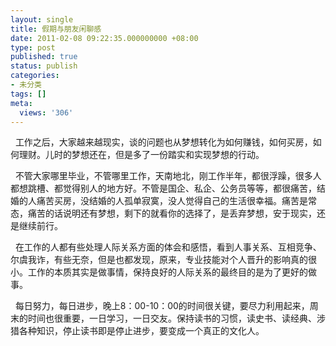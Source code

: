 ```yaml
---
layout: single
title: 假期与朋友闲聊感
date: 2011-02-08 09:22:35.000000000 +08:00
type: post
published: true
status: publish
categories:
- 未分类
tags: []
meta:
  views: '306'
---
```

<p>&#160; 工作之后，大家越来越现实，谈的问题也从梦想转化为如何赚钱，如何买房，如何理财。儿时的梦想还在，但是多了一份踏实和实现梦想的行动。</p>
<p>&#160; 不管大家哪里毕业，不管哪里工作，天南地北，刚工作半年，都很浮躁，很多人都想跳槽、都觉得别人的地方好。不管是国企、私企、公务员等等，都很痛苦，结婚的人痛苦买房，没结婚的人孤单寂寞，没人觉得自己的生活很幸福。痛苦是常态，痛苦的话说明还有梦想，剩下的就看你的选择了，是丢弃梦想，安于现实，还是继续前行。</p>
<p>&#160; 在工作的人都有些处理人际关系方面的体会和感悟，看到人事关系、互相竞争、尔虞我诈，有些无奈，但是也都发现，原来，专业技能对个人晋升的影响真的很小。工作的本质其实是做事情，保持良好的人际关系的最终目的是为了更好的做事。</p>
<p>&#160; 每日努力，每日进步，晚上8：00-10：00的时间很关键，要尽力利用起来，周末的时间也很重要，一日学习，一日交友。保持读书的习惯，读史书、读经典、涉猎各种知识，停止读书即是停止进步，要变成一个真正的文化人。</p>

